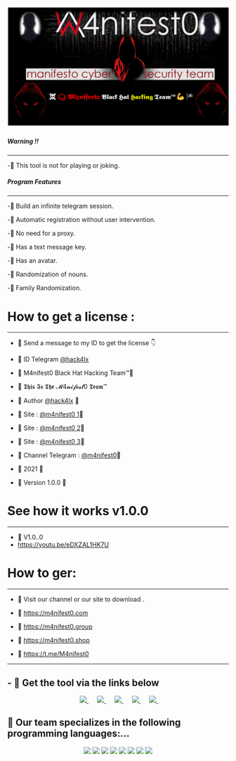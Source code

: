 # ![Locations](https://github.com/M4nifest0/M4nifest0_WhatsApp/blob/master/s.png) 


##### Warning !!
----------------------
-📌 This tool is not for playing or joking.

##### Program Features
----------------------

-📌 Build an infinite telegram session.

-📌 Automatic registration without user intervention.

-📌 No need for a proxy.

-📌 Has a text message key.

-📌 Has an avatar.

-📌 Randomization of nouns.

-📌 Family Randomization.


# How to get a license :
----------------------
- 📌 Send a message to my ID to get the license 👇

- 📌 ID Telegram [@hack4lx](https://t.me/hack4lx)

- 📌 M4nifest0 Black Hat Hacking Team™💪

- 📌 𝕿𝖍𝖎𝖘 𝕴𝖘 𝕿𝖍𝖊 𝓜4𝓷𝓲𝓯𝓮𝓼𝓽0 𝕿𝖊𝖆𝖒™

- 📌 Author [@hack4lx](https://t.me/hack4lx) 👊

- 💪 Site : [@m4nifest0 1](https://m4nifest0.com)👊

- 💪 Site : [@m4nifest0 2](https://m4nifest0.group)👊

- 💪 Site : [@m4nifest0 3](https://m4nifest0.shop)👊

- 💪 Channel Telegram : [@m4nifest0](https://t.me/M4nifest0)👊

- 📌 2021 💪

- 📌 Version 1.0.0 💪

# See how it works v1.0.0
----------------------
- 🔞 V1.0..0  
-  https://youtu.be/eDXZAL1HK7U
# How to ger:
----------------------
- 📌 Visit our channel or our site to download .

- 🔞 https://m4nifest0.com
- 🔞 https://m4nifest0.group
- 🔞 https://m4nifest0.shop
- 🔞 https://t.me/M4nifest0

----------------------

<h2>- 📌 Get the tool via the links below</h2>
<p align="center">	
</a>&nbsp;&nbsp;&nbsp;&nbsp;
	<a href="https://t.me/M4nifest0">
		<img src="https://img.shields.io/badge/Telegram-%23000000.svg?&style=for-the-badge&logo=Telegram&logoColor=white" />
	</a>&nbsp;&nbsp;&nbsp;&nbsp;
	<a href="https://www.instagram.com/_m4nifest0_/">
		<img src="https://img.shields.io/badge/instagram-%23E4405F.svg?&style=for-the-badge&logo=instagram&logoColor=white" />
	</a>&nbsp;&nbsp;&nbsp;&nbsp;
	<a href="https://www.youtube.com/c/hack4lx">
		<img src="https://img.shields.io/badge/youtube-%23FF0000.svg?&style=for-the-badge&logo=youtube&logoColor=white" />
	</a>&nbsp;&nbsp;&nbsp;&nbsp;
	<a href="https://twitter.com/_M4nifest0_">
		<img src="https://img.shields.io/badge/twitter-%231DA1F2.svg?&style=for-the-badge&logo=twitter&logoColor=white" />
	</a>&nbsp;&nbsp;&nbsp;&nbsp;
	<a href="https://m4nifest0.com">
		<img src="https://img.shields.io/badge/WebSite-%234A154B.svg?&style=for-the-badge&logo=slack&logoColor=white" />
	</a>&nbsp;&nbsp;&nbsp;&nbsp;
</p>

<h2>📌 Our team specializes in the following programming languages:...</h2> 
<p align="center">	
	<img src="https://img.shields.io/badge/node.js%20-%2343853D.svg?&style=for-the-badge&logo=node.js&logoColor=white" />
        <img src="https://img.shields.io/badge/python%20-%2314354C.svg?&style=for-the-badge&logo=python&logoColor=white" />
	<img src="https://img.shields.io/badge/c%23%20-%23239120.svg?&style=for-the-badge&logo=c-sharp&logoColor=white" />
	<img src="https://img.shields.io/badge/java-%23ED8B00.svg?&style=for-the-badge&logo=java&logoColor=white" />
	<img src="https://img.shields.io/badge/php-%23777BB4.svg?&style=for-the-badge&logo=php&logoColor=white" />
	<img src="https://img.shields.io/badge/ruby-%23CC342D.svg?&style=for-the-badge&logo=ruby&logoColor=white" />
	<img src="https://img.shields.io/badge/perl-%2339457E.svg?&style=for-the-badge&logo=perl&logoColor=white" />
	<img src="https://img.shields.io/badge/c++%20-%2300599C.svg?&style=for-the-badge&logo=c%2B%2B&logoColor=white" />
</p>
